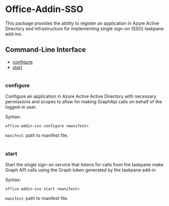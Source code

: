 # Office-Addin-SSO

This package provides the ability to register an application in Azure Active Directory and infrastructure for implementing single sign-on (SSO) taskpane add-ins.

## Command-Line Interface
* [configure](#configure)
* [start](#start)

#

### configure
Configure an application in Azure Active Active Directory with necessary permissions and scopes to allow for making GraphApi calls on behalf of the logged-in user.

Syntax:

`office-addin-sso configure <manifest>`

`manifest`: path to manifest file.

#

### start
Start the single sign-on service that listens for calls from the taskpane make Graph API calls using the Graph token generated by the taskpane add-in

Syntax:

`office-addin-sso start <manifest>`

`manifest`: path to manifest file. 


